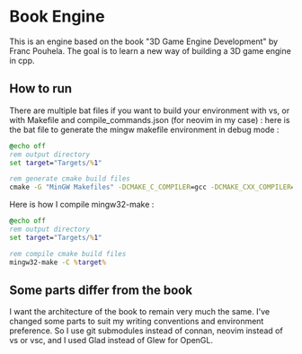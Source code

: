 # Book Engine
This is an engine based on the book "3D Game Engine Development" by Franc Pouhela. The goal is to learn a new way of building a 3D game engine in cpp.

## How to run
There are multiple bat files if you want to build your environment with vs, or with Makefile and compile_commands.json (for neovim in my case) :
here is the bat file to generate the mingw makefile environment in debug mode :
```bat
@echo off
rem output directory
set target="Targets/%1"

rem generate cmake build files
cmake -G "MinGW Makefiles" -DCMAKE_C_COMPILER=gcc -DCMAKE_CXX_COMPILER=g++ -DCMAKE_BUILD_TYPE=%1 -DCMAKE_BUILD_TYPE=Debug -S./ -B %target%
```

Here is how I compile mingw32-make :
```bat
@echo off
rem output directory
set target="Targets/%1"

rem compile cmake build files
mingw32-make -C %target%
```
## Some parts differ from the book
I want the architecture of the book to remain very much the same. I've changed some parts to suit my writing conventions and environment preference.
So I use git submodules instead of connan, neovim instead of vs or vsc, and I used Glad instead of Glew for OpenGL.
